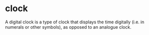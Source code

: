 # clock
A digital clock is a type of clock that displays the time digitally (i.e. in numerals or other symbols), as opposed to an analogue clock.
